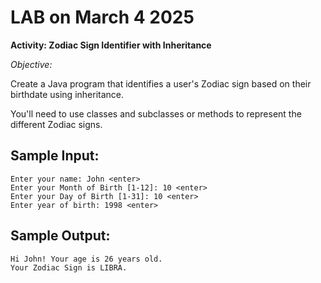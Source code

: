 # LAB on March 4 2025

**Activity: Zodiac Sign Identifier with Inheritance**

*Objective:*

Create a Java program that identifies a user's Zodiac sign based on their birthdate using inheritance.

You'll need to use classes and subclasses or methods to represent the different Zodiac signs.

## Sample Input:

```
Enter your name: John <enter>
Enter your Month of Birth [1-12]: 10 <enter>
Enter your Day of Birth [1-31]: 10 <enter>
Enter year of birth: 1998 <enter>
```

## Sample Output:

```
Hi John! Your age is 26 years old.
Your Zodiac Sign is LIBRA.
```
